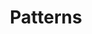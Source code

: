 ---
layout: landing-page
sectionKey: Patterns
title: Patterns
description: Patterns are best practice design solutions for specific user-focused tasks.
details: Patterns often use one or more [components](/components/) and explain how to adapt them to the context.
image:
  src: /assets/images/patterns.svg
  alt: Five structures individually made up of connected building block pieces.
---